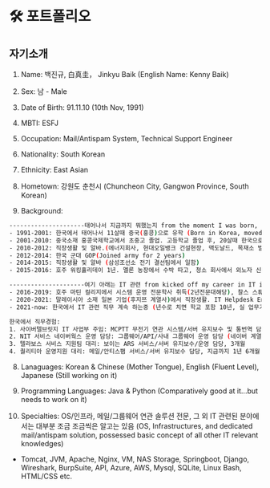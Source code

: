 # 🛠 포트폴리오
## 자기소개
1. Name: 백진규, 白真圭， Jinkyu Baik (English Name: Kenny Baik)

2. Sex: 남 - Male

2. Date of Birth: 91.11.10 (10th Nov, 1991)

2. MBTI: ESFJ

3. Occupation: Mail/Antispam System, Technical Support Engineer

4. Nationality: South Korean

5. Ethnicity: East Asian

6. Hometown: 강원도 춘천시 (Chuncheon City, Gangwon Province, South Korean)

7. Background:

``` bash
---------------------태어나서 지금까지 뭐했는지 from the moment I was born, the journey that I went along-----------------------
- 1991-2001: 한국에서 태어나서 11살때 중국(홍콩)으로 유학 (Born in Korea, moved to China at 9)
- 2001-2010: 중국소재 홍콩국제학교에서 초중고 졸업. 고등학교 졸업 후, 20살때 한국으로 귀국 (Graduated High school from China, returned back to Korea at 18)
- 2010-2012: 직장생활 및 알바.(에너지회사, 현대오일뱅크 건설현장, 맥도날드, 목재소 벌목꾼 등)
- 2012-2014: 한국 군대 GOP(Joined army for 2 years)
- 2014-2015: 직장생활 및 알바 (삼성조선소 전기 결선팀에서 일함)
- 2015-2016: 호주 워킹홀리데이 1년. 멜론 농장에서 수박 따고, 청소 회사에서 외노자 신분으로 영어배움. (Stayed in Australia with Working Holiday Visa)

---------------------여기 아래는 IT 관련 from kicked off my career in IT industry, until now---------------------------
- 2016-2019: 호주 마틴 컬리지에서 시스템 운영 전문학사 취득(2년전문대해당), 찰스 스튜어트 대학에서 IT 시스템 분석 학사 취득 (4년제대학에 해당) (Acquired Bachelor of Information Technology Degree in Australia)
- 2020-2021: 말레이시아 소재 일본 기업(후지쯔 계열사)에서 직장생활. IT Helpdesk Engineer로 IT 인프라 관련 업무 담당 (Kicked off my IT career in Malaysia)
- 2021-now: 한국에서 IT 관련 직무 계속 하는중 (년수로 치면 학교 포함 10년, 실 업무기간은 4년)

한국에서 직무경험:
1. 사이버텔브릿지 IT 사업부 주임: MCPTT 무전기 연관 시스템/서버 유지보수 및 통번역 담당, 3개월
2. NIT 서비스 네이버웍스 운영 담당: 그룹웨어/API/사내 그룹웨어 운영 담당 (네이버 계열사), 1년 반
3. 텔라보스 서비스 지원팀 대리: 보이는 ARS 서비스/서버 유지보수/운영 담당, 3개월
4. 퀄리티아 운영지원 대리: 메일/안티스팸 서비스/서버 유지보수 담당, 지금까지 1년 6개월 됨


```

8. Lanaguages: Korean & Chinese (Mother Tongue), English (Fluent Level), Japanese (Still working on it)

9. Programming Languages: Java & Python (Comparatively good at it...but needs to work on it)

10. Specialties: OS/인프라, 메일/그룹웨어 연관 솔루션 전문, 그 외 IT 관련된 분야에서는 대부분 조금 조금씩은 알고는 있음 (OS, Infrastructures, and dedicated mail/antispam solution, possessed basic concept of all other IT relevant knowledges)
- Tomcat, JVM, Apache, Nginx, VM, NAS Storage, Springboot, Django, Wireshark, BurpSuite, API, Azure, AWS, Mysql, SQLite, Linux Bash, HTML/CSS etc.